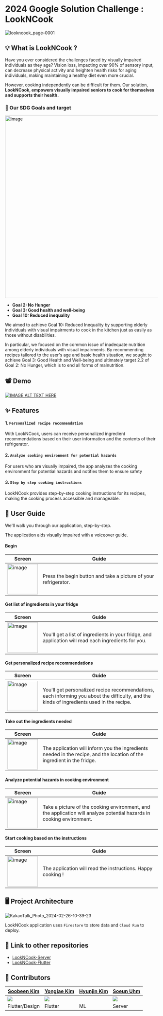# 2024 Google Solution Challenge : LookNCook

![lookncook_page-0001](https://github.com/gdsc-ys/LookNCook/assets/95014836/50fbe0d7-69e2-4793-9d6c-aa40f7a42e1a)


## 💡 What is LookNCook ?

Have you ever considered the challenges faced by visually impaired individuals as they age?
Vision loss, impacting over 90% of sensory input, can decrease physical activity and heighten health risks for aging individuals, making maintaining a healthy diet even more crucial.

However, cooking independently can be difficult for them.
Our solution, **LookNCook, empowers visually impaired seniors to cook for themselves and supports their health.**

### 🎯 Our SDG Goals and target

<img width="600" alt="image" src="https://github.com/gdsc-ys/lookncook-server/assets/95014836/30d9dad1-b88a-420e-a808-0dceb5eaa7ef">

- **Goal 2: No Hunger**
- **Goal 3: Good health and well-being**
- **Goal 10: Reduced inequality**

We aimed to achieve Goal 10: Reduced Inequality by supporting elderly individuals with visual impairments to cook in the kitchen just as easily as those without disabilities.

In particular, we focused on the common issue of inadequate nutrition among elderly individuals with visual impairments. By recommending recipes tailored to the user's age and basic health situation,
we sought to achieve Goal 3: Good Health and Well-being and ultimately target 2.2 of Goal 2: No Hunger, which is to end all forms of malnutrition.


## 📽 Demo

[![IMAGE ALT TEXT HERE](https://img.youtube.com/vi/2E8nHU_T0jQ/0.jpg)](https://www.youtube.com/watch?v=2E8nHU_T0jQ)

## ✨ Features


#### **1. `Personalized recipe recommendation`**

With LookNCook, users can receive personalized ingredient recommendations based on their user information and the contents of their refrigerator.

#### **2. `Analyze cooking environment for potential hazards`**

For users who are visually impaired, the app analyzes the cooking environment for potential hazards and notifies them to ensure safety

#### **3. `Step by step cooking instructions`**

LookNCook provides step-by-step cooking instructions for its recipes, making the cooking process accessible and manageable.

## 🌱 User Guide

We'll walk you through our application, step-by-step.

The application aids visually impaired with a voiceover guide.

#### Begin
|Screen| Guide                                                           |
|---|-----------------------------------------------------------------|
|<img width="100" alt="image" src="https://github.com/gdsc-ys/lookncook-server/assets/95014836/7a4d0b5f-4560-4655-b87f-01cd8a57a23f">| Press the begin button and take a picture of your refrigerator. |

#### Get list of ingredients in your fridge

|Screen| Guide                                                                                                |
|---|------------------------------------------------------------------------------------------------------|
|<img width="100" alt="image" src="https://github.com/gdsc-ys/lookncook-server/assets/95014836/084c19a5-2b5e-4708-85ac-e7fbdff54a09">| You'll get a list of ingredients in your fridge, and application will read each ingredients for you. |


#### Get personalized recipe recommendations



|Screen| Guide                                                                                                                                     |
|---|-------------------------------------------------------------------------------------------------------------------------------------------|
|<img width="100" alt="image" src="https://github.com/gdsc-ys/lookncook-server/assets/95014836/685ea305-83f6-4c2f-a450-91017ded9f40">| You'll get personalized recipe recommendations, each informing you about the difficulty, and the kinds of ingredients used in the recipe. |

#### Take out the ingredients needed

|Screen| Guide                                                                                                                   |
|---|-------------------------------------------------------------------------------------------------------------------------|
|<img width="100" alt="image" src="https://github.com/gdsc-ys/lookncook-server/assets/95014836/7d0f7169-1344-4732-ae1a-7d2f142661a0">| The application will inform you the ingredients needed in the recipe, and the location of the ingredient in the fridge. |




#### Analyze potential hazards in cooking environment



|Screen| Guide                                                                                                                 |
|---|-----------------------------------------------------------------------------------------------------------------------|
|<img width="100" alt="image" src="https://github.com/gdsc-ys/lookncook-server/assets/95014836/6d667ada-30cb-48f9-bc5a-a0eef9e7b271">| Take a picture of the cooking environment, and the application will analyze potential hazards in cooking environment. |

#### Start cooking based on the instructions

|Screen| Guide                                                       |
|---|-------------------------------------------------------------|
|<img width="100" alt="image" src="https://github.com/gdsc-ys/lookncook-server/assets/95014836/c583b88e-cb6d-4e1e-bcbc-9f864d2dc7a3">| The application will read the instructions. Happy cooking ! |


## 🖥 Project Architecture

![KakaoTalk_Photo_2024-02-26-10-39-23](https://github.com/gdsc-ys/lookncook-server/assets/95014836/1ff8df59-5494-41c2-8a0b-2cb1347ea2d8)

LookNCook application uses `Firestore` to store data and `Cloud Run` to deploy.  

## 🔗 Link to other repositories
- [LookNCook-Server](https://github.com/gdsc-ys/lookncook-server)
- [LookNCook-Flutter](https://github.com/gdsc-ys/LooknCook-flutter)

## 💙 Contributors


| [Soobeen Kim](https://github.com/suekim3028) | [Yongjae Kim](https://github.com/longlivedrgn) | [Hyunjin Kim](https://github.com/hjhyunjinkim) | [Soeun Uhm](https://github.com/ddoddii) |
|----------------------------------------------|------------------------------------------------|-----------------|-----------------------------------------|
| <img src="https://avatars.githubusercontent.com/u/68975409?v=4">                                            | <img src="https://avatars.githubusercontent.com/u/85781941?v=4">                                              | <img src="">               | <img src="https://avatars.githubusercontent.com/u/95014836?v=4">                                       |
| Flutter/Design                               | Flutter                                        | ML              | Server                                  |


